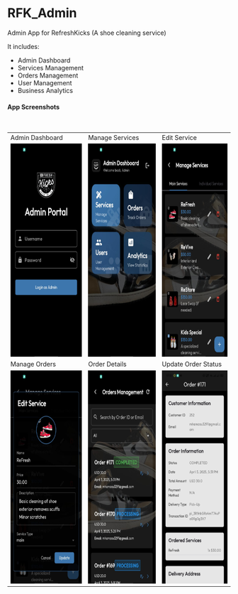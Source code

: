 # RFK_Admin

Admin App for RefreshKicks (A shoe cleaning service)

It includes: 
- Admin Dashboard
- Services Management
- Orders Management
- User Management
- Business Analytics
  
#### App Screenshots

<table>
  <tr>
    <td>Admin Dashboard</td>
     <td>Manage Services</td>
     <td>Edit Service</td>
     
  </tr>
  <tr>
    <td><img src="screenshots/1.jpg" width=300 height=480></td>
    <td><img src="screenshots/2.jpg" width=300 height=480></td>
    <td><img src="screenshots/3.jpg" width=300 height=480></td>
    
  </tr>
  <br>
  <tr>
    <td>Manage Orders</td>
    <td>Order Details</td>
     <td>Update Order Status</td>

  </tr>
  <tr>
    <td><img src="screenshots/4.jpg" width=300 height=480></td>
    <td><img src="screenshots/5.jpg" width=300 height=480></td>
    <td><img src="screenshots/6.jpg" width=300 height=480></td>
  </tr>
 </table>
